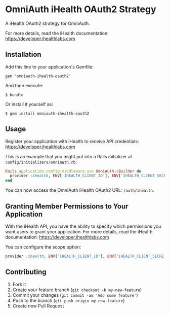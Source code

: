 # OmniAuth iHealth OAuth2 Strategy

A iHealth OAuth2 strategy for OmniAuth.

For more details, read the iHealth documentation: https://developer.ihealthlabs.com

## Installation

Add this line to your application's Gemfile:

    gem 'omniauth-ihealth-oauth2'

And then execute:

    $ bundle

Or install it yourself as:

    $ gem install omniauth-ihealth-oauth2

## Usage

Register your application with iHealth to receive API credentials: https://developer.ihealthlabs.com

This is an example that you might put into a Rails initializer at `config/initializers/omniauth.rb`:

```ruby
Rails.application.config.middleware.use OmniAuth::Builder do
  provider :ihealth, ENV['IHEALTH_CLIENT_ID'], ENV['IHEALTH_CLIENT_SECRET'], :scope => 'OpenApiUserInfo'
end
```

You can now access the OmniAuth iHealth OAuth2 URL: `/auth/ihealth`.

## Granting Member Permissions to Your Application

With the iHealth API, you have the ability to specify which permissions you want users to grant your application.
For more details, read the iHealth documentation: https://developer.ihealthlabs.com

You can configure the scope option:

```ruby
provider :ihealth, ENV['IHEALTH_CLIENT_ID'], ENV['IHEALTH_CLIENT_SECRET'], :scope => 'OpenApiUserInfo'
```

## Contributing

1.  Fork it
2.  Create your feature branch (`git checkout -b my-new-feature`)
3.  Commit your changes (`git commit -am 'Add some feature'`)
4.  Push to the branch (`git push origin my-new-feature`)
5.  Create new Pull Request
